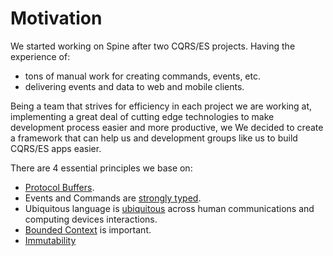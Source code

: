 # Motivation

We started working on Spine after two CQRS/ES projects. Having the experience
of:
- tons of manual work for creating commands, events, etc.
- delivering events and data to web and mobile clients.

Being a team that strives for efficiency in each project we are working at, implementing a great deal of cutting edge technologies to make development process easier and more productive, we 
We decided to create a framework that can help us and development groups like us to build CQRS/ES apps easier.

There are 4 essential principles we base on:
*  [Protocol Buffers](motivation/working-with-protocol-buffers.md).
* Events and Commands are [ strongly typed](motivation/strongly-typed.md).
* Ubiquitous language is [ubiquitous](/motivation/ubiquitous-language.md) across human communications and computing devices interactions.
* [Bounded Context](/motivation/bounded-context.md) is important.
* [Immutability](/motivation/immutability.md)
